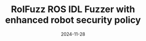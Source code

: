 ---
title: "RoIFuzz ROS IDL Fuzzer with enhanced robot security policy"
collection: publications
category: conferences
permalink: /publication/2024-11-28-RoIFuzz 
excerpt: 'This paper discusses the development of reinforced robot policies for ROS IDL Fuzzer'
date: 2024-11-28
venue: 'CISC-W24, KIISC, Gwangju, Korea'
# paperurl: ''
citation: 'MinGeon Park, Jihyeon Yu, Joobeom Yun. (2024). "RoIFuzz Reinforced Robot Policies for ROS IDL Fuzzer." <i>CISC-W24</i>. 1(1).'
--- 